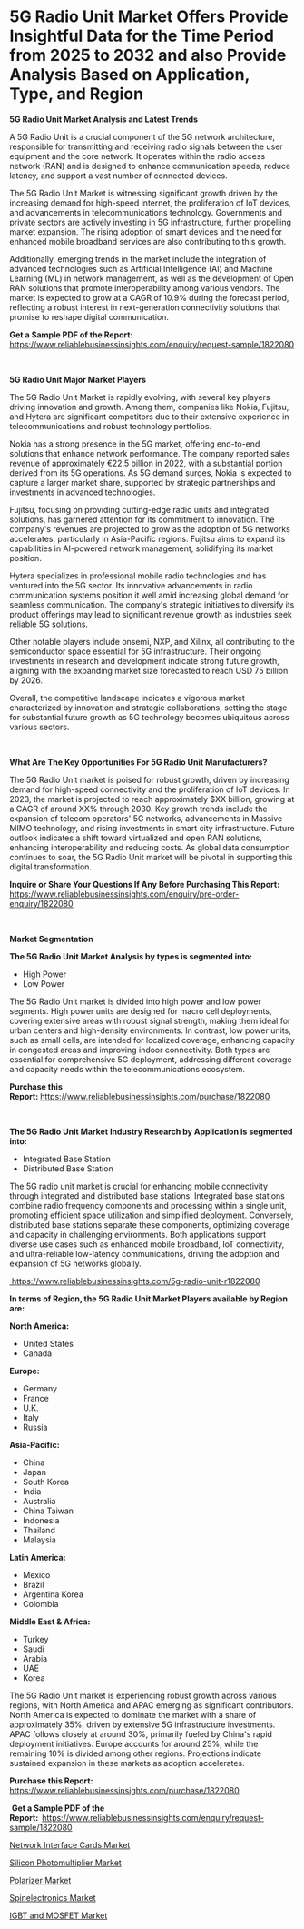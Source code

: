 <p><h1>5G Radio Unit Market Offers Provide Insightful Data for the Time Period from 2025 to 2032 and also Provide Analysis Based on Application, Type, and Region</h1></p><p><strong>5G Radio Unit Market Analysis and Latest Trends</strong></p>
<p><p>A 5G Radio Unit is a crucial component of the 5G network architecture, responsible for transmitting and receiving radio signals between the user equipment and the core network. It operates within the radio access network (RAN) and is designed to enhance communication speeds, reduce latency, and support a vast number of connected devices.</p><p>The 5G Radio Unit Market is witnessing significant growth driven by the increasing demand for high-speed internet, the proliferation of IoT devices, and advancements in telecommunications technology. Governments and private sectors are actively investing in 5G infrastructure, further propelling market expansion. The rising adoption of smart devices and the need for enhanced mobile broadband services are also contributing to this growth.</p><p>Additionally, emerging trends in the market include the integration of advanced technologies such as Artificial Intelligence (AI) and Machine Learning (ML) in network management, as well as the development of Open RAN solutions that promote interoperability among various vendors. The market is expected to grow at a CAGR of 10.9% during the forecast period, reflecting a robust interest in next-generation connectivity solutions that promise to reshape digital communication.</p></p>
<p><strong>Get a Sample PDF of the Report:&nbsp;</strong> <a href="https://www.reliablebusinessinsights.com/enquiry/request-sample/1822080?utm_campaign=60&utm_medium=2&utm_source=Github&utm_content=ia&utm_term=06042025&utm_id=5g-radio-unit">https://www.reliablebusinessinsights.com/enquiry/request-sample/1822080</a></p>
<p>&nbsp;</p>
<p><strong>5G Radio Unit Major Market Players</strong></p>
<p><p>The 5G Radio Unit Market is rapidly evolving, with several key players driving innovation and growth. Among them, companies like Nokia, Fujitsu, and Hytera are significant competitors due to their extensive experience in telecommunications and robust technology portfolios.</p><p>Nokia has a strong presence in the 5G market, offering end-to-end solutions that enhance network performance. The company reported sales revenue of approximately €22.5 billion in 2022, with a substantial portion derived from its 5G operations. As 5G demand surges, Nokia is expected to capture a larger market share, supported by strategic partnerships and investments in advanced technologies.</p><p>Fujitsu, focusing on providing cutting-edge radio units and integrated solutions, has garnered attention for its commitment to innovation. The company's revenues are projected to grow as the adoption of 5G networks accelerates, particularly in Asia-Pacific regions. Fujitsu aims to expand its capabilities in AI-powered network management, solidifying its market position.</p><p>Hytera specializes in professional mobile radio technologies and has ventured into the 5G sector. Its innovative advancements in radio communication systems position it well amid increasing global demand for seamless communication. The company's strategic initiatives to diversify its product offerings may lead to significant revenue growth as industries seek reliable 5G solutions.</p><p>Other notable players include onsemi, NXP, and Xilinx, all contributing to the semiconductor space essential for 5G infrastructure. Their ongoing investments in research and development indicate strong future growth, aligning with the expanding market size forecasted to reach USD 75 billion by 2026.</p><p>Overall, the competitive landscape indicates a vigorous market characterized by innovation and strategic collaborations, setting the stage for substantial future growth as 5G technology becomes ubiquitous across various sectors.</p></p>
<p>&nbsp;</p>
<p><strong>What Are The Key Opportunities For 5G Radio Unit Manufacturers?</strong></p>
<p><p>The 5G Radio Unit market is poised for robust growth, driven by increasing demand for high-speed connectivity and the proliferation of IoT devices. In 2023, the market is projected to reach approximately $XX billion, growing at a CAGR of around XX% through 2030. Key growth trends include the expansion of telecom operators' 5G networks, advancements in Massive MIMO technology, and rising investments in smart city infrastructure. Future outlook indicates a shift toward virtualized and open RAN solutions, enhancing interoperability and reducing costs. As global data consumption continues to soar, the 5G Radio Unit market will be pivotal in supporting this digital transformation.</p></p>
<p><strong>Inquire or Share Your Questions If Any Before Purchasing This Report:</strong> <a href="https://www.reliablebusinessinsights.com/enquiry/pre-order-enquiry/1822080?utm_campaign=60&utm_medium=2&utm_source=Github&utm_content=ia&utm_term=06042025&utm_id=5g-radio-unit">https://www.reliablebusinessinsights.com/enquiry/pre-order-enquiry/1822080</a></p>
<p>&nbsp;</p>
<p><strong>Market Segmentation</strong></p>
<p><strong>The 5G Radio Unit Market Analysis by types is segmented into:</strong></p>
<p><ul><li>High Power</li><li>Low Power</li></ul></p>
<p><p>The 5G Radio Unit market is divided into high power and low power segments. High power units are designed for macro cell deployments, covering extensive areas with robust signal strength, making them ideal for urban centers and high-density environments. In contrast, low power units, such as small cells, are intended for localized coverage, enhancing capacity in congested areas and improving indoor connectivity. Both types are essential for comprehensive 5G deployment, addressing different coverage and capacity needs within the telecommunications ecosystem.</p></p>
<p><strong>Purchase this Report:&nbsp;</strong><a href="https://www.reliablebusinessinsights.com/purchase/1822080?utm_campaign=60&utm_medium=2&utm_source=Github&utm_content=ia&utm_term=06042025&utm_id=5g-radio-unit">https://www.reliablebusinessinsights.com/purchase/1822080</a></p>
<p>&nbsp;</p>
<p><strong>The 5G Radio Unit Market Industry Research by Application is segmented into:</strong></p>
<p><ul><li>Integrated Base Station</li><li>Distributed Base Station</li></ul></p>
<p><p>The 5G radio unit market is crucial for enhancing mobile connectivity through integrated and distributed base stations. Integrated base stations combine radio frequency components and processing within a single unit, promoting efficient space utilization and simplified deployment. Conversely, distributed base stations separate these components, optimizing coverage and capacity in challenging environments. Both applications support diverse use cases such as enhanced mobile broadband, IoT connectivity, and ultra-reliable low-latency communications, driving the adoption and expansion of 5G networks globally.</p></p>
<p><a href="https://www.reliablebusinessinsights.com/5g-radio-unit-r1822080?utm_campaign=60&utm_medium=2&utm_source=Github&utm_content=ia&utm_term=06042025&utm_id=5g-radio-unit">&nbsp;https://www.reliablebusinessinsights.com/5g-radio-unit-r1822080</a></p>
<p><strong>In terms of Region, the 5G Radio Unit Market Players available by Region are:</strong></p>
<p>
    <p> <strong> North America: </strong>
        <ul>
            <li>United States</li>
            <li>Canada</li>
        </ul>
        </p> 
    <p> <strong> Europe: </strong>
        <ul>
            <li>Germany</li>
            <li>France</li>
            <li>U.K.</li>
            <li>Italy</li>
            <li>Russia</li>
        </ul>
        </p> 
    <p> <strong> Asia-Pacific: </strong>
        <ul>
            <li>China</li>
            <li>Japan</li>
            <li>South Korea</li>
            <li>India</li>
            <li>Australia</li>
            <li>China Taiwan</li>
            <li>Indonesia</li>
            <li>Thailand</li>
            <li>Malaysia</li>
        </ul>
        </p> 
    <p> <strong> Latin America: </strong>
        <ul>
            <li>Mexico</li>
            <li>Brazil</li>
            <li>Argentina Korea</li>
            <li>Colombia</li>
        </ul>
        </p> 
    <p> <strong> Middle East & Africa: </strong>
        <ul>
            <li>Turkey</li>
            <li>Saudi</li>
            <li>Arabia</li>
            <li>UAE</li>
            <li>Korea</li>
        </ul>
    </p>
    </p>
<p><p>The 5G Radio Unit market is experiencing robust growth across various regions, with North America and APAC emerging as significant contributors. North America is expected to dominate the market with a share of approximately 35%, driven by extensive 5G infrastructure investments. APAC follows closely at around 30%, primarily fueled by China's rapid deployment initiatives. Europe accounts for around 25%, while the remaining 10% is divided among other regions. Projections indicate sustained expansion in these markets as adoption accelerates.</p></p>
<p><strong>Purchase this Report: </strong><a href="https://www.reliablebusinessinsights.com/purchase/1822080?utm_campaign=60&utm_medium=2&utm_source=Github&utm_content=ia&utm_term=06042025&utm_id=5g-radio-unit">https://www.reliablebusinessinsights.com/purchase/1822080</a></p>
<p>&nbsp;<strong>Get a Sample PDF of the Report:&nbsp;&nbsp;</strong><a href="https://www.reliablebusinessinsights.com/enquiry/request-sample/1822080?utm_campaign=60&utm_medium=2&utm_source=Github&utm_content=ia&utm_term=06042025&utm_id=5g-radio-unit">https://www.reliablebusinessinsights.com/enquiry/request-sample/1822080</a></p>
<p><strong></strong></p>
<p><p><a href="https://github.com/borknyberg/Market-Research-Report-List-1/blob/main/network-interface-cards-market.md?utm_campaign=60&utm_medium=2&utm_source=Github&utm_content=ia&utm_term=06042025&utm_id=5g-radio-unit">Network Interface Cards Market</a></p><p><a href="https://github.com/ozolsgasko02/Market-Research-Report-List-1/blob/main/silicon-photomultiplier-market.md?utm_campaign=60&utm_medium=2&utm_source=Github&utm_content=ia&utm_term=06042025&utm_id=5g-radio-unit">Silicon Photomultiplier Market</a></p><p><a href="https://github.com/puhakhommabh/Market-Research-Report-List-1/blob/main/polarizer-market.md?utm_campaign=60&utm_medium=2&utm_source=Github&utm_content=ia&utm_term=06042025&utm_id=5g-radio-unit">Polarizer Market</a></p><p><a href="https://github.com/alrogikrosa/Market-Research-Report-List-1/blob/main/spinelectronics-market.md?utm_campaign=60&utm_medium=2&utm_source=Github&utm_content=ia&utm_term=06042025&utm_id=5g-radio-unit">Spinelectronics Market</a></p><p><a href="https://github.com/mynaoanes/Market-Research-Report-List-1/blob/main/igbt-and-mosfet-market.md?utm_campaign=60&utm_medium=2&utm_source=Github&utm_content=ia&utm_term=06042025&utm_id=5g-radio-unit">IGBT and MOSFET Market</a></p></p>